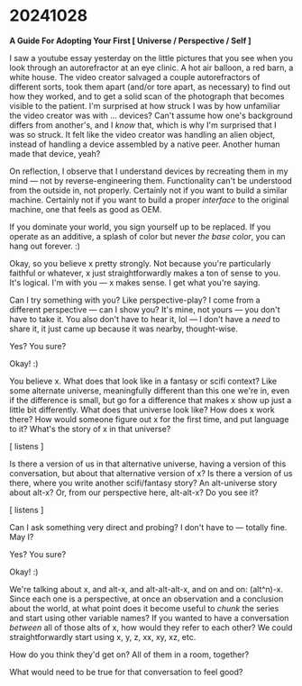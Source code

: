 # 20241028

**A Guide For Adopting Your First \[ Universe / Perspective / Self ]**

I saw a youtube essay yesterday on the little pictures that you see when you look through an autorefractor at an eye clinic. A hot air balloon, a red barn, a white house. The video creator salvaged a couple autorefractors of different sorts, took them apart (and/or tore apart, as necessary) to find out how they worked, and to get a solid scan of the photograph that becomes visible to the patient. I'm surprised at how struck I was by how unfamiliar the video creator was with ... devices? Can't assume how one's background differs from another's, and I _know_ that, which is why I'm surprised that I was so struck. It felt like the video creator was handling an alien object, instead of handling a device assembled by a native peer. Another human made that device, yeah?

On reflection, I observe that I understand devices by recreating them in my mind — not by reverse-engineering them. Functionality can't be understood from the outside in, not properly. Certainly not if you want to build a similar machine. Certainly not if you want to build a proper _interface_ to the original machine, one that feels as good as OEM.

If you dominate your world, you sign yourself up to be replaced. If you operate as an additive, a splash of color but never _the base color_, you can hang out forever. :)

Okay, so you believe x pretty strongly. Not because you're particularly faithful or whatever, x just straightforwardly makes a ton of sense to you. It's logical. I'm with you — x makes sense. I get what you're saying.

Can I try something with you? Like perspective-play? I come from a different perspective — can I show you? It's mine, not yours — you don't have to take it. You also don't have to hear it, lol — I don't have a _need_ to share it, it just came up because it was nearby, thought-wise.

Yes? You sure?

Okay! :)

You believe x. What does that look like in a fantasy or scifi context? Like some alternate universe, meaningfully different than this one we're in, even if the difference is small, but go for a difference that makes x show up just a little bit differently. What does that universe look like? How does x work there? How would someone figure out x for the first time, and put language to it? What's the story of x in that universe?

\[ listens ]

Is there a version of us in that alternative universe, having a version of this conversation, but about that alternative version of x? Is there a version of us there, where you write another scifi/fantasy story? An alt-universe story about alt-x? Or, from our perspective here, alt-alt-x? Do you see it?

\[ listens ]

Can I ask something very direct and probing? I don't have to — totally fine. May I?

Yes? You sure?

Okay! :)

We're talking about x, and alt-x, and alt-alt-alt-x, and on and on: (alt^n)-x. Since each one is a perspective, at once an observation and a conclusion about the world, at what point does it become useful to _chunk_ the series and start using other variable names? If you wanted to have a conversation _between_ all of those alts of x, how would they refer to each other? We could straightforwardly start using x, y, z, xx, xy, xz, etc.

How do you think they'd get on? All of them in a room, together?

What would need to be true for that conversation to feel good?
